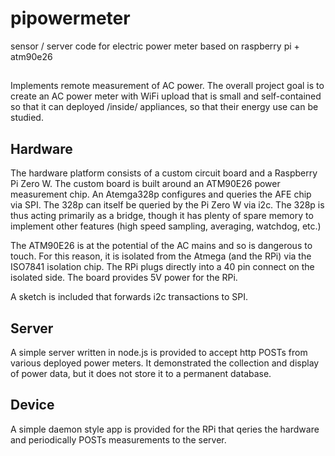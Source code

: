 # pipowermeter

sensor / server code for electric power meter based on raspberry pi + atm90e26

##

Implements remote measurement of AC power. The overall project goal is to create 
an AC power meter with WiFi upload that is small and self-contained so that it can 
deployed /inside/ appliances, so that their energy use can be studied.

## Hardware

The hardware platform consists of a custom circuit board and a Raspberry Pi Zero W.
The custom board is built around an ATM90E26 power measurement chip. An Atemga328p
configures and queries the AFE chip via SPI. The 328p can itself be queried by 
the Pi Zero W via i2c. The 328p is thus acting primarily as a bridge, though it 
has plenty of spare memory to implement other features (high speed sampling, 
averaging, watchdog, etc.)

The ATM90E26 is at the potential of the AC mains and so is dangerous to touch. For
this reason, it is isolated from the Atmega (and the RPi) via the ISO7841 isolation
chip. The RPi plugs directly into a 40 pin connect on the isolated side. The board
provides 5V power for the RPi.

A sketch is included that forwards i2c transactions to SPI.

## Server

A simple server written in node.js is provided to accept http POSTs from various 
deployed power meters. It demonstrated the collection and display of power data,
but it does not store it to a permanent database.

## Device

A simple daemon style app is provided for the RPi that qeries the hardware
and periodically POSTs measurements to the server.

